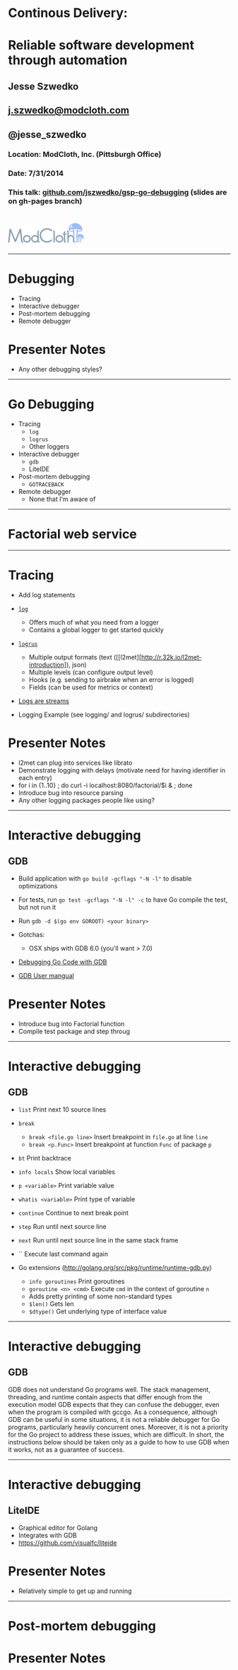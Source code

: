 # Continous Delivery:
# Reliable software development through automation

## Jesse Szwedko
## j.szwedko@modcloth.com
## @jesse_szwedko


### Location: ModCloth, Inc. (Pittsburgh Office)
### Date: 7/31/2014
### This talk: [github.com/jszwedko/gsp-go-debugging](github.com/jszwedko/gsp-go-debugging) (slides are on gh-pages branch)

# ![modcloth](modcloth.png)

---

# Debugging
- Tracing
- Interactive debugger
- Post-mortem debugging
- Remote debugger

# Presenter Notes
- Any other debugging styles?

---

# Go Debugging
- Tracing
  - `log`
  - `logrus`
  - Other loggers
- Interactive debugger
  - `gdb`
  - LiteIDE
- Post-mortem debugging
  - `GOTRACEBACK`
- Remote debugger
  - None that I'm aware of

---

# Factorial web service

---

# Tracing
- Add log statements
- [`log`](http://golang.org/pkg/log)
  - Offers much of what you need from a logger
  - Contains a global logger to get started quickly
- [`logrus`](github.com/sirupsen/logrus)
  - Multiple output formats (text ([[l2met][http://r.32k.io/l2met-introduction]), json)
  - Multiple levels (can configure output level)
  - Hooks (e.g. sending to airbrake when an error is logged)
  - Fields (can be used for metrics or context)
- [Logs are streams](http://adam.herokuapp.com/past/2011/4/1/logs_are_streams_not_files/)

- Logging Example (see logging/ and logrus/ subdirectories)

# Presenter Notes
- l2met can plug into services like librato
- Demonstrate logging with delays (motivate need for having identifier in each entry)
- for i in {1..10} ; do curl -i localhost:8080/factorial/$i & ; done
- Introduce bug into resource parsing
- Any other logging packages people like using?

---

# Interactive debugging

## GDB
- Build application with `go build -gcflags "-N -l"` to disable optimizations
- For tests, run `go test -gcflags "-N -l" -c` to have Go compile the test, but not run it
- Run `gdb -d $(go env GOROOT) <your binary>`

- Gotchas:
  - OSX ships with GDB 6.0 (you'll want > 7.0)

- [Debugging Go Code with GDB](http://golang.org/doc/gdb)
- [GDB User mangual](https://sourceware.org/gdb/current/onlinedocs/gdb/)

# Presenter Notes
- Introduce bug into Factorial function
- Compile test package and step throug

---

# Interactive debugging

## GDB
- `list` Print next 10 source lines
- `break`
  - `break <file.go line>` Insert breakpoint in `file.go` at line `line`
  - `break <p.Func>` Insert breakpoint at function `Func` of package `p`
- `bt` Print backtrace
- `info locals` Show local variables
- `p <variable>` Print variable value
- `whatis <variable>` Print type of variable
- `continue` Continue to next break point
- `step` Run until next source line
- `next` Run until next source line in the same stack frame
- `` Execute last command again

- Go extensions (http://golang.org/src/pkg/runtime/runtime-gdb.py)
  - `info goroutines` Print goroutines
  - `goroutine <n> <cmd>` Execute `cmd` in the context of goroutine `n`
  - Adds pretty printing of some non-standard types
  - `$len()` Gets len
  - `$dtype()` Get underlying type of interface value

---

# Interactive debugging

## GDB

GDB does not understand Go programs well. The stack management, threading, and runtime contain aspects that differ enough from the execution model GDB expects that they can confuse the debugger, even when the program is compiled with gccgo. As a consequence, although GDB can be useful in some situations, it is not a reliable debugger for Go programs, particularly heavily concurrent ones. Moreover, it is not a priority for the Go project to address these issues, which are difficult. In short, the instructions below should be taken only as a guide to how to use GDB when it works, not as a guarantee of success.

---

# Interactive debugging

## LiteIDE
- Graphical editor for Golang
- Integrates with GDB
- https://github.com/visualfc/liteide

# Presenter Notes
- Relatively simple to get up and running

---

# Post-mortem debugging

# Presenter Notes
